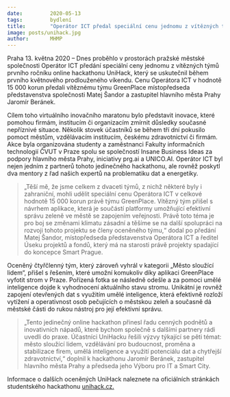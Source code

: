 ```yaml
---
date:         2020-05-13
tags:         bydlení
title:        "Operátor ICT předal speciální cenu jednomu z vítězných týmů prvního ročníku online hackathonu UniHack"
image: posts/unihack.jpg
author:       MHMP
---
```


Praha 13. května 2020 – Dnes proběhlo v prostorách pražské městské společnosti Operátor ICT předání speciální ceny jednomu z vítězných týmů prvního ročníku online hackathonu UniHack, který se uskutečnil během prvního květnového prodlouženého víkendu. Cenu Operátora ICT v hodnotě 15 000 korun předali vítěznému týmu GreenPlace místopředseda představenstva společnosti Matej Šandor a zastupitel hlavního města Prahy Jaromír Beránek.

Cílem toho virtuálního inovačního maratonu bylo představit inovace, které pomohou firmám, institucím či organizacím zmírnit důsledky současné nepříznivé situace. Několik stovek účastníků se během tří dní pokusilo pomoct městům, vzdělávacím institucím, českému zdravotnictví či firmám. Akce byla organizována studenty a zaměstnanci Fakulty informačních technologií ČVUT v Praze spolu se společností Insane Business Ideas za podpory hlavního města Prahy, iniciativy prg.ai a UNICO.AI. Operátor ICT byl nejen jedním z partnerů tohoto jedinečného hackathonu, ale rovněž poskytl dva mentory z řad našich expertů na problematiku dat a energetiky.

> „Těší mě, že jsme celkem z dvaceti týmů, z nichž některé byly i zahraniční, mohli udělit speciální cenu Operátora ICT v celkové hodnotě 15 000 korun právě týmu GreenPlace. Vítězný tým přišel s návrhem aplikace, která je součástí platformy umožňující efektivní správu zeleně ve městě se zapojením veřejnosti. Právě toto téma je pro boj se změnami klimatu zásadní a těšíme se na další spolupráci na rozvoji tohoto projektu se členy oceněného týmu,“ dodal po předání Matej Šandor, místopředseda představenstva Operátora ICT a ředitel Úseku projektů a fondů, který má na starosti právě projekty spadající do koncepce Smart Prague.

Oceněný čtyřčlenný tým, který zároveň vyhrál v kategorii „Město sloužící lidem“, přišel s řešením, které umožní komukoliv díky aplikaci GreenPlace vyfotit strom v Praze. Pořízená fotka se následně odešle a za pomoci umělé inteligence dojde k vyhodnocení aktuálního stavu stromu. Unikátní je rovněž zapojení otevřených dat s využitím umělé inteligence, která efektivně rozloží vytížení a operativnost osob pečujících o městskou zeleň a současně dá městské části do rukou nástroj pro její efektivní správu.

> „Tento jedinečný online hackathon přinesl řadu cenných podnětů a inovativních nápadů, které bychom společně s dalšími partnery rádi uvedli do praxe. Účastníci UniHacku řešili výzvy týkající se pěti témat: město sloužící lidem, vzdělávání pro budoucnost, proměna a stabilizace firem, umělá inteligence a využití potenciálu dat a chytřejší zdravotnictví,“ doplnil k hackathonu Jaromír Beránek, zastupitel hlavního města Prahy a předseda jeho Výboru pro IT a Smart City.

Informace o dalších oceněných UniHack naleznete na oficiálních stránkách studentského hackathonu [unihack.cz.](https://www.unihack.cz/)
